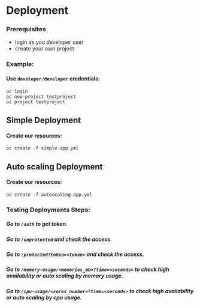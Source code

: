 # Deployment

### Prerequisites
- login as you developer user
- create your own project

### Example:
#### Use `developer/developer` credentials:
```
oc login
oc new-project testproject
oc project testproject
```

## Simple Deployment
#### Create our resources:
```
oc create -f simple-app.yml
```

## Auto scaling Deployment
#### Create our resources:
```
oc create -f autoscaling-app.yml
```

### Testing Deployments Steps:
##### Go to `/auth` to get token.
##### Go to `/unprotected` and check the access.
##### Go to `/protected?token=<token>` and check the access.
##### Go to `/memory-usage/<memories_mb>?time=<seconds>` to check high availability or auto scaling by memory usage.
##### Go to `/cpu-usage/<cores_number>?time=<seconds>` to check  high availability or auto scaling by cpu usage.

